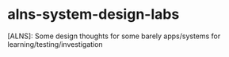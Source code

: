 # alns-system-design-labs
[ALNS]: Some design thoughts for some barely apps/systems for learning/testing/investigation
